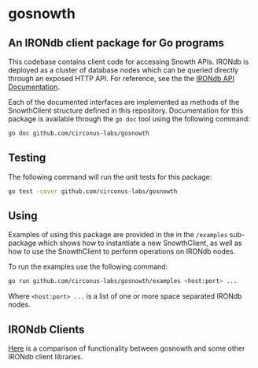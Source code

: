 # gosnowth

## An IRONdb client package for Go programs

This codebase contains client code for accessing Snowth APIs.  IRONdb is deployed as a cluster of database nodes which can be queried directly through an exposed HTTP API.  For reference, see the the [IRONdb API Documentation](https://github.com/circonus/irondb-docs/blob/master/api.md).

Each of the documented interfaces are implemented as methods of the SnowthClient
structure defined in this repository.  Documentation for this package is available through the `go doc` tool using the following command:

``` bash
go doc github.com/circonus-labs/gosnowth
```

## Testing

The following command will run the unit tests for this package:

``` bash
go test -cover github.com/circonus-labs/gosnowth
```

## Using

Examples of using this package are provided in the in the `/examples` sub-package which shows how to instantiate a new SnowthClient, as well as how to use the SnowthClient to perform operations on IRONdb nodes.

To run the examples use the following command:

``` bash
go run github.com/circonus-labs/gosnowth/examples <host:port> ...
```

Where `<host:port> ...` is a list of one or more space separated IRONdb nodes.

## IRONdb Clients

[Here](docs/SnowthClients.md) is a comparison of functionality between gosnowth and
some other IRONdb client libraries.
